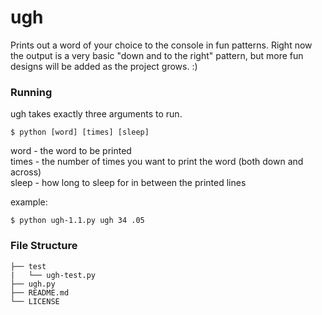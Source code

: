 # ugh
Prints out a word of your choice to the console in fun patterns. Right now the output is a very basic "down and to the right" pattern, but more fun designs will be added as the project grows. :)

### Running
ugh takes exactly three arguments to run.

```
$ python [word] [times] [sleep]
```

word  - the word to be printed  
times - the number of times you want to print the word (both down and across)  
sleep - how long to sleep for in between the printed lines  

example:
```shell
$ python ugh-1.1.py ugh 34 .05
```

### File Structure

```
├── test
|   └── ugh-test.py
├── ugh.py
├── README.md
└── LICENSE
```
